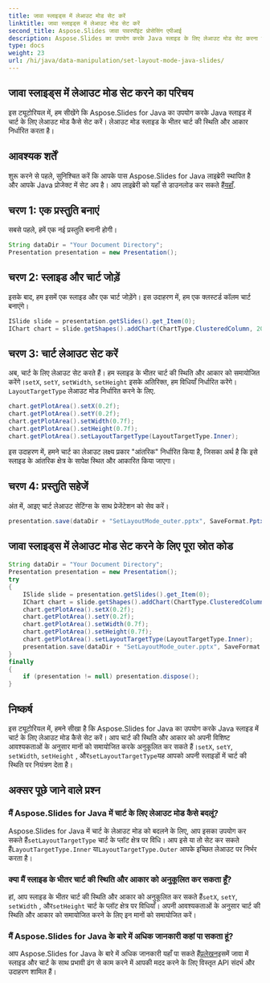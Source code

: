 ```yaml
---
title: जावा स्लाइड्स में लेआउट मोड सेट करें
linktitle: जावा स्लाइड्स में लेआउट मोड सेट करें
second_title: Aspose.Slides जावा पावरपॉइंट प्रोसेसिंग एपीआई
description: Aspose.Slides का उपयोग करके Java स्लाइड के लिए लेआउट मोड सेट करना सीखें। स्रोत कोड के साथ इस चरण-दर-चरण मार्गदर्शिका में चार्ट की स्थिति और आकार को अनुकूलित करें।
type: docs
weight: 23
url: /hi/java/data-manipulation/set-layout-mode-java-slides/
---
```


## जावा स्लाइड्स में लेआउट मोड सेट करने का परिचय

इस ट्यूटोरियल में, हम सीखेंगे कि Aspose.Slides for Java का उपयोग करके Java स्लाइड में चार्ट के लिए लेआउट मोड कैसे सेट करें। लेआउट मोड स्लाइड के भीतर चार्ट की स्थिति और आकार निर्धारित करता है।

## आवश्यक शर्तें

 शुरू करने से पहले, सुनिश्चित करें कि आपके पास Aspose.Slides for Java लाइब्रेरी स्थापित है और आपके Java प्रोजेक्ट में सेट अप है। आप लाइब्रेरी को यहाँ से डाउनलोड कर सकते हैं[यहाँ](https://releases.aspose.com/slides/java/).

## चरण 1: एक प्रस्तुति बनाएं

सबसे पहले, हमें एक नई प्रस्तुति बनानी होगी।

```java
String dataDir = "Your Document Directory";
Presentation presentation = new Presentation();
```

## चरण 2: स्लाइड और चार्ट जोड़ें

इसके बाद, हम इसमें एक स्लाइड और एक चार्ट जोड़ेंगे। इस उदाहरण में, हम एक क्लस्टर्ड कॉलम चार्ट बनाएंगे।

```java
ISlide slide = presentation.getSlides().get_Item(0);
IChart chart = slide.getShapes().addChart(ChartType.ClusteredColumn, 20, 100, 600, 400);
```

## चरण 3: चार्ट लेआउट सेट करें

 अब, चार्ट के लिए लेआउट सेट करते हैं। हम स्लाइड के भीतर चार्ट की स्थिति और आकार को समायोजित करेंगे।`setX`, `setY`, `setWidth`, `setHeight` इसके अतिरिक्त, हम विधियाँ निर्धारित करेंगे।`LayoutTargetType` लेआउट मोड निर्धारित करने के लिए.

```java
chart.getPlotArea().setX(0.2f);
chart.getPlotArea().setY(0.2f);
chart.getPlotArea().setWidth(0.7f);
chart.getPlotArea().setHeight(0.7f);
chart.getPlotArea().setLayoutTargetType(LayoutTargetType.Inner);
```

इस उदाहरण में, हमने चार्ट का लेआउट लक्ष्य प्रकार "आंतरिक" निर्धारित किया है, जिसका अर्थ है कि इसे स्लाइड के आंतरिक क्षेत्र के सापेक्ष स्थित और आकारित किया जाएगा।

## चरण 4: प्रस्तुति सहेजें

अंत में, आइए चार्ट लेआउट सेटिंग्स के साथ प्रेजेंटेशन को सेव करें।

```java
presentation.save(dataDir + "SetLayoutMode_outer.pptx", SaveFormat.Pptx);
```

## जावा स्लाइड्स में लेआउट मोड सेट करने के लिए पूरा स्रोत कोड

```java
String dataDir = "Your Document Directory";
Presentation presentation = new Presentation();
try
{
	ISlide slide = presentation.getSlides().get_Item(0);
	IChart chart = slide.getShapes().addChart(ChartType.ClusteredColumn, 20, 100, 600, 400);
	chart.getPlotArea().setX(0.2f);
	chart.getPlotArea().setY(0.2f);
	chart.getPlotArea().setWidth(0.7f);
	chart.getPlotArea().setHeight(0.7f);
	chart.getPlotArea().setLayoutTargetType(LayoutTargetType.Inner);
	presentation.save(dataDir + "SetLayoutMode_outer.pptx", SaveFormat.Pptx);
}
finally
{
	if (presentation != null) presentation.dispose();
}
```

## निष्कर्ष

 इस ट्यूटोरियल में, हमने सीखा है कि Aspose.Slides for Java का उपयोग करके Java स्लाइड में चार्ट के लिए लेआउट मोड कैसे सेट करें। आप चार्ट की स्थिति और आकार को अपनी विशिष्ट आवश्यकताओं के अनुसार मानों को समायोजित करके अनुकूलित कर सकते हैं।`setX`, `setY`, `setWidth`, `setHeight` , और`setLayoutTargetType`यह आपको अपनी स्लाइडों में चार्ट की स्थिति पर नियंत्रण देता है।

## अक्सर पूछे जाने वाले प्रश्न

### मैं Aspose.Slides for Java में चार्ट के लिए लेआउट मोड कैसे बदलूं?

 Aspose.Slides for Java में चार्ट के लेआउट मोड को बदलने के लिए, आप इसका उपयोग कर सकते हैं`setLayoutTargetType` चार्ट के प्लॉट क्षेत्र पर विधि। आप इसे या तो सेट कर सकते हैं`LayoutTargetType.Inner` या`LayoutTargetType.Outer` आपके इच्छित लेआउट पर निर्भर करता है।

### क्या मैं स्लाइड के भीतर चार्ट की स्थिति और आकार को अनुकूलित कर सकता हूँ?

 हां, आप स्लाइड के भीतर चार्ट की स्थिति और आकार को अनुकूलित कर सकते हैं`setX`, `setY`, `setWidth` , और`setHeight` चार्ट के प्लॉट क्षेत्र पर विधियाँ। अपनी आवश्यकताओं के अनुसार चार्ट की स्थिति और आकार को समायोजित करने के लिए इन मानों को समायोजित करें।

### मैं Aspose.Slides for Java के बारे में अधिक जानकारी कहां पा सकता हूं?

 आप Aspose.Slides for Java के बारे में अधिक जानकारी यहाँ पा सकते हैं[प्रलेखन](https://reference.aspose.com/slides/java/)इसमें जावा में स्लाइड और चार्ट के साथ प्रभावी ढंग से काम करने में आपकी मदद करने के लिए विस्तृत API संदर्भ और उदाहरण शामिल हैं।